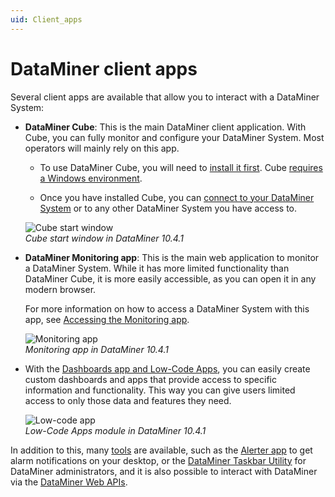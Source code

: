 ```yaml
---
uid: Client_apps
---
```


# DataMiner client apps

Several client apps are available that allow you to interact with a DataMiner System:

- **DataMiner Cube**: This is the main DataMiner client application. With Cube, you can fully monitor and configure your DataMiner System. Most operators will mainly rely on this app.

  - To use DataMiner Cube, you will need to [install it first](xref:Installing_configuring_the_DataMiner_Cube_software). Cube [requires a Windows environment](xref:DataMiner_Client_Requirements).

  - Once you have installed Cube, you can [connect to your DataMiner System](xref:Using_the_desktop_app) or to any other DataMiner System you have access to.

  ![Cube start window](~/user-guide/images/Cube_Start_Window.png)<br/>*Cube start window in DataMiner 10.4.1*

- **DataMiner Monitoring app**: This is the main web application to monitor a DataMiner System. While it has more limited functionality than DataMiner Cube, it is more easily accessible, as you can open it in any modern browser.

  For more information on how to access a DataMiner System with this app, see [Accessing the Monitoring app](xref:Accessing_the_Monitoring_app).

  ![Monitoring app](~/user-guide/images/Monitoring_app.png)<br/>*Monitoring app in DataMiner 10.4.1*

- With the [Dashboards app and Low-Code Apps](xref:Dashboards_and_Low_Code_Apps), you can easily create custom dashboards and apps that provide access to specific information and functionality. This way you can give users limited access to only those data and features they need.

  ![Low-code app](~/user-guide/images/Low_Code_App_Example.png)<br/>*Low-Code Apps module in DataMiner 10.4.1*

In addition to this, many [tools](xref:DataminerTools) are available, such as the [Alerter app](xref:Accessing_Alerter) to get alarm notifications on your desktop, or the [DataMiner Taskbar Utility](xref:Accessing_the_DataMiner_Taskbar_Utility) for DataMiner administrators, and it is also possible to interact with DataMiner via the [DataMiner Web APIs](xref:WS_v1).
